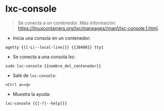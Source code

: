 # lxc-console

> Se conecta a un contenedor.
> Más información: <https://linuxcontainers.org/lxc/manpages//man1/lxc-console.1.html>.

- Inicia una consola en un contenedor:

`agetty {{[-L|--local-line]}} {{38400}} tty1`

- Se conecta a una consola lxc:

`sudo lxc-console {{nombre_del_contenedor}}`

- Sale de `lxc-console`:

`<Ctrl a><q>`

- Muestra la ayuda:

`lxc-console {{[-?|--help]}}`
